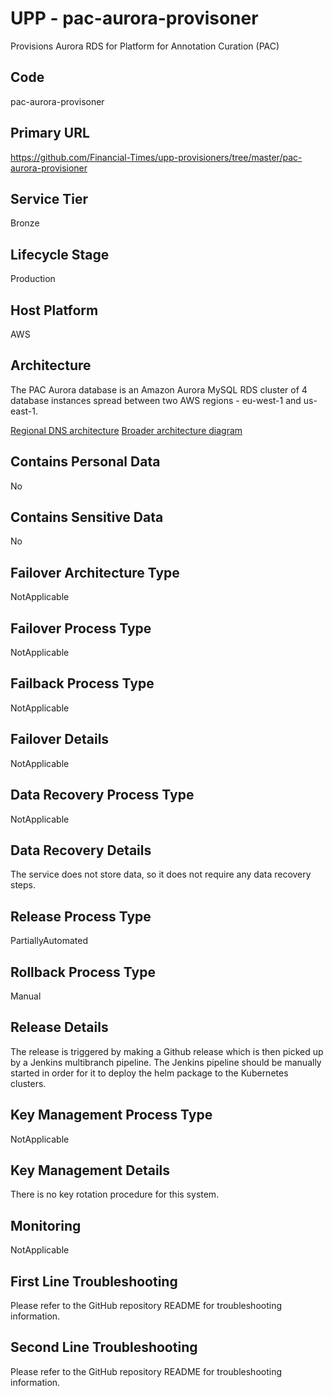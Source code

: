 <!--
    Written in the format prescribed by https://github.com/Financial-Times/runbook.md.
    Any future edits should abide by this format.
-->
# UPP - pac-aurora-provisoner

Provisions Aurora RDS for Platform for Annotation Curation (PAC)

## Code

pac-aurora-provisoner

## Primary URL

https://github.com/Financial-Times/upp-provisioners/tree/master/pac-aurora-provisioner

## Service Tier

Bronze

## Lifecycle Stage

Production

## Host Platform

AWS

## Architecture

The PAC Aurora database is an Amazon Aurora MySQL RDS cluster of 4 database instances spread between two AWS regions - eu-west-1 and us-east-1.

[Regional DNS architecture](https://www.lucidchart.com/publicSegments/view/b0f16f1b-6393-45ff-91a6-d1da1274e722/image.png)
[Broader architecture diagram](https://www.lucidchart.com/publicSegments/view/22c1656b-6242-4da6-9dfb-f7225c20f38f/image.png)

## Contains Personal Data

No

## Contains Sensitive Data

No

<!-- Placeholder - remove HTML comment markers to activate
## Can Download Personal Data
Choose Yes or No

...or delete this placeholder if not applicable to this system
-->

<!-- Placeholder - remove HTML comment markers to activate
## Can Contact Individuals
Choose Yes or No

...or delete this placeholder if not applicable to this system
-->

## Failover Architecture Type

NotApplicable

## Failover Process Type

NotApplicable

## Failback Process Type

NotApplicable

## Failover Details

NotApplicable

## Data Recovery Process Type

NotApplicable

## Data Recovery Details

The service does not store data, so it does not require any data recovery steps.

## Release Process Type

PartiallyAutomated

## Rollback Process Type

Manual

## Release Details

The release is triggered by making a Github release which is then picked up by a Jenkins multibranch pipeline. The Jenkins pipeline should be manually started in order for it to deploy the helm package to the Kubernetes clusters.

<!-- Placeholder - remove HTML comment markers to activate
## Heroku Pipeline Name
Enter descriptive text satisfying the following:
This is the name of the Heroku pipeline for this system. If you don't have a pipeline, this is the name of the app in Heroku. A pipeline is a group of Heroku apps that share the same codebase where each app in a pipeline represents the different stages in a continuous delivery workflow, i.e. staging, production.

...or delete this placeholder if not applicable to this system
-->

## Key Management Process Type

NotApplicable

## Key Management Details

There is no key rotation procedure for this system.

## Monitoring

NotApplicable

## First Line Troubleshooting

Please refer to the GitHub repository README for troubleshooting information.

## Second Line Troubleshooting

Please refer to the GitHub repository README for troubleshooting information.